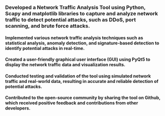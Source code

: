 ### Developed a Network Traffic Analysis Tool using Python, Scapy and matplotlib libraries to capture and analyze network traffic to detect potential attacks, such as DDoS, port scanning, and brute force attacks.
#### Implemented various network traffic analysis techniques such as statistical analysis, anomaly detection, and signature-based detection to identify potential attacks in real-time.
#### Created a user-friendly graphical user interface (GUI) using PyQt5 to display the network traffic data and visualization results.
#### Conducted testing and validation of the tool using simulated network traffic and real-world data, resulting in accurate and reliable detection of potential attacks.
#### Contributed to the open-source community by sharing the tool on Github, which received positive feedback and contributions from other developers.
